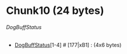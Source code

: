 ﻿# Chunk10 (24 bytes)

###### DogBuffStatus
* [DogBuffStatus](../Items/CharacterBuffStatus.md)[1-4] # [177|xB1] : (4x6 bytes)
